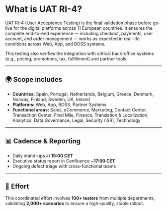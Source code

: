 # What is UAT RI-4?

UAT RI-4 (User Acceptance Testing) is the final validation phase before go-live for the digital platforms across 11 European countries. It ensures the complete end-to-end experience — including checkout, payments, user account, and order management — works as expected in real-life conditions across Web, App, and BOSS systems.  

This testing also verifies the integration with critical back-office systems (e.g., pricing, promotions, tax, fulfillment) and partner tools.  

---

## 🌍 Scope includes
- **Countries:** Spain, Portugal, Netherlands, Belgium, Greece, Denmark, Norway, Finland, Sweden, UK, Ireland  
- **Platforms:** Web, App, BOSS, Partner Systems  
- **Functional areas:** Sales, eCommerce, Marketing, Contact Center, Transaction Center, Final Mile, Finance, Translation & Localization, Analytics, Data Governance, Legal, Security (ISR), Technology  

---

## 📊 Cadence & Reporting
- Daily stand-ups at **15:00 CET**  
- Executive status report in Confluence ~**17:00 CET**  
- Ongoing defect triage with cross-functional teams  

---

## 👥 Effort
This coordinated effort involves **100+ testers** from multiple departments, validating **2,000+ scenarios** to ensure a high-quality, stable rollout.  
